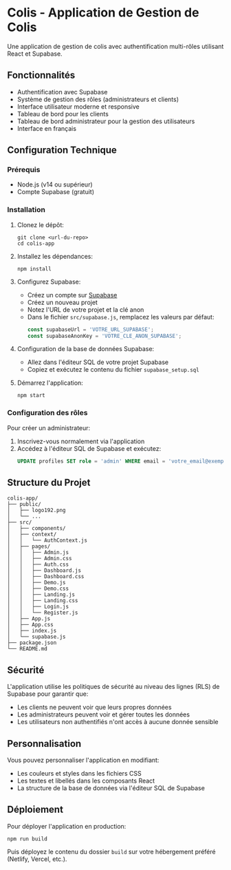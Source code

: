 # Colis - Application de Gestion de Colis

Une application de gestion de colis avec authentification multi-rôles utilisant React et Supabase.

## Fonctionnalités

- Authentification avec Supabase
- Système de gestion des rôles (administrateurs et clients)
- Interface utilisateur moderne et responsive
- Tableau de bord pour les clients
- Tableau de bord administrateur pour la gestion des utilisateurs
- Interface en français

## Configuration Technique

### Prérequis

- Node.js (v14 ou supérieur)
- Compte Supabase (gratuit)

### Installation

1. Clonez le dépôt:
   ```
   git clone <url-du-repo>
   cd colis-app
   ```

2. Installez les dépendances:
   ```
   npm install
   ```

3. Configurez Supabase:
   - Créez un compte sur [Supabase](https://supabase.com)
   - Créez un nouveau projet
   - Notez l'URL de votre projet et la clé anon
   - Dans le fichier `src/supabase.js`, remplacez les valeurs par défaut:
     ```javascript
     const supabaseUrl = 'VOTRE_URL_SUPABASE';
     const supabaseAnonKey = 'VOTRE_CLE_ANON_SUPABASE';
     ```

4. Configuration de la base de données Supabase:
   - Allez dans l'éditeur SQL de votre projet Supabase
   - Copiez et exécutez le contenu du fichier `supabase_setup.sql`

5. Démarrez l'application:
   ```
   npm start
   ```

### Configuration des rôles

Pour créer un administrateur:

1. Inscrivez-vous normalement via l'application
2. Accédez à l'éditeur SQL de Supabase et exécutez:
   ```sql
   UPDATE profiles SET role = 'admin' WHERE email = 'votre_email@exemple.com';
   ```

## Structure du Projet

```
colis-app/
├── public/
│   ├── logo192.png
│   └── ...
├── src/
│   ├── components/
│   ├── context/
│   │   └── AuthContext.js
│   ├── pages/
│   │   ├── Admin.js
│   │   ├── Admin.css
│   │   ├── Auth.css
│   │   ├── Dashboard.js
│   │   ├── Dashboard.css
│   │   ├── Demo.js
│   │   ├── Demo.css
│   │   ├── Landing.js
│   │   ├── Landing.css
│   │   ├── Login.js
│   │   └── Register.js
│   ├── App.js
│   ├── App.css
│   ├── index.js
│   └── supabase.js
├── package.json
└── README.md
```

## Sécurité

L'application utilise les politiques de sécurité au niveau des lignes (RLS) de Supabase pour garantir que:

- Les clients ne peuvent voir que leurs propres données
- Les administrateurs peuvent voir et gérer toutes les données
- Les utilisateurs non authentifiés n'ont accès à aucune donnée sensible

## Personnalisation

Vous pouvez personnaliser l'application en modifiant:

- Les couleurs et styles dans les fichiers CSS
- Les textes et libellés dans les composants React
- La structure de la base de données via l'éditeur SQL de Supabase

## Déploiement

Pour déployer l'application en production:

```
npm run build
```

Puis déployez le contenu du dossier `build` sur votre hébergement préféré (Netlify, Vercel, etc.).
